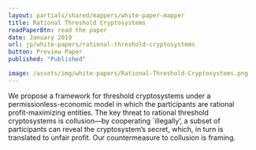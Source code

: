 ```yaml
---
layout: partials/shared/mappers/white-paper-mapper
title: Rational Threshold Cryptosystems
readPaperBtn: read the paper
date: January 2019
url: jp/white-papers/rational-threshold-cryptosystems
button: Preview Paper
published: "Published"

image: /assets/img/white-papers/Rational-Threshold-Cryptosystems.png
---
```


We propose a framework for threshold cryptosystems under a permissionless-economic model in which the participants are rational profit-maximizing entities. The key threat to rational threshold cryptosystems is collusion—by cooperating `illegally’, a subset of participants can reveal the cryptosystem’s secret, which, in turn is translated to unfair profit. Our countermeasure to collusion is framing.
